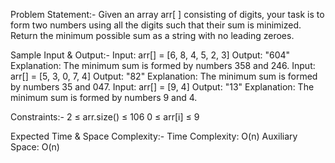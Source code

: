 Problem Statement:-
Given an array arr[ ] consisting of digits, your task is to form two numbers using all the digits such that their sum is minimized. Return the minimum possible sum as a string with no leading zeroes.

Sample Input & Output:-
Input: arr[] = [6, 8, 4, 5, 2, 3]
Output: "604"
Explanation: The minimum sum is formed by numbers 358 and 246.
Input: arr[] = [5, 3, 0, 7, 4]
Output: "82"
Explanation: The minimum sum is formed by numbers 35 and 047.
Input: arr[] = [9, 4]
Output: "13"
Explanation: The minimum sum is formed by numbers 9 and 4.

Constraints:-
2 ≤ arr.size() ≤ 106
0 ≤ arr[i] ≤ 9

Expected Time & Space Complexity:-
Time Complexity: O(n)
Auxiliary Space: O(n)
